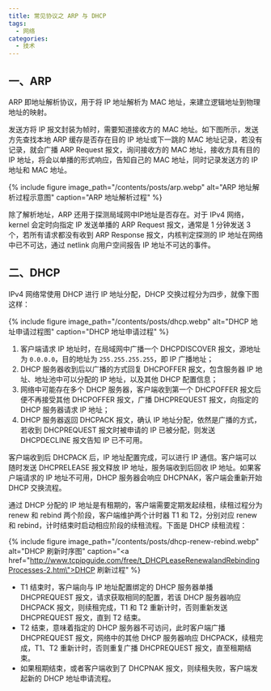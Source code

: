 ```yaml
---
title: 常见协议之 ARP 与 DHCP
tags:
  - 网络
categories:
  - 技术
---
```


## 一、ARP

ARP 即地址解析协议，用于将 IP 地址解析为 MAC 地址，来建立逻辑地址到物理地址的映射。

发送方将 IP 报文封装为帧时，需要知道接收方的 MAC 地址。如下图所示，发送方先查找本地 ARP 缓存是否存在目的 IP 地址或下一跳的 MAC 地址记录，若没有记录，就会广播 ARP Request 报文，询问接收方的 MAC 地址，接收方具有目的 IP 地址，将会以单播的形式响应，告知自己的 MAC 地址，同时记录发送方的 IP 地址和 MAC 地址。

{% include figure image_path="/contents/posts/arp.webp" alt="ARP 地址解析过程示意图" caption="ARP 地址解析过程" %}

除了解析地址，ARP 还用于探测局域网中IP地址是否存在。对于 IPv4 网络，kernel 会定时向指定 IP 发送单播的 ARP Request 报文，通常是 1 分钟发送 3 个，若所有请求都没有收到 ARP Response 报文，内核判定探测的 IP 地址在网络中已不可达，通过 netlink 向用户空间报告 IP 地址不可达的事件。

## 二、DHCP

IPv4 网络常使用 DHCP 进行 IP 地址分配，DHCP 交换过程分为四步，就像下图这样：

{% include figure image_path="/contents/posts/dhcp.webp" alt="DHCP 地址申请过程图" caption="DHCP 地址申请过程" %}

1. 客户端请求 IP 地址时，在局域网中广播一个 DHCPDISCOVER 报文，源地址为 ```0.0.0.0```，目的地址为 ```255.255.255.255```，即 IP 广播地址；
1. DHCP 服务器收到后以广播的方式回复 DHCPOFFER 报文，包含服务器 IP 地址、地址池中可以分配的 IP 地址，以及其他 DHCP 配置信息；
1. 网络中可能存在多个 DHCP 服务器，客户端收到第一个 DHCPOFFER 报文后便不再接受其他 DHCPOFFER 报文，广播 DHCPREQUEST 报文，向指定的 DHCP 服务器请求 IP 地址；
1. DHCP 服务器返回 DHCPACK 报文，确认 IP 地址分配，依然是广播的方式，若收到 DHCPREQUEST 报文时被申请的 IP 已被分配，则发送 DHCPDECLINE 报文告知 IP 已不可用。

客户端收到后 DHCPACK 后，IP 地址配置完成，可以进行 IP 通信。客户端可以随时发送 DHCPRELEASE 报文释放 IP 地址，服务端收到后回收 IP 地址。如果客户端请求的 IP 地址不可用，DHCP 服务器会响应 DHCPNAK，客户端会重新开始 DHCP 交换流程。

通过 DHCP 分配的 IP 地址是有租期的，客户端需要定期发起续租，续租过程分为 renew 和 rebind 两个阶段，客户端维护两个计时器 T1 和 T2，分别对应 renew 和 rebind，计时结束时启动相应阶段的续租流程。下面是 DHCP 续租流程：

{% include figure image_path="/contents/posts/dhcp-renew-rebind.webp" alt="DHCP 刷新时序图" caption="<a href=\"http://www.tcpipguide.com/free/t_DHCPLeaseRenewalandRebindingProcesses-2.htm\">DHCP 刷新过程</a>" %}

- T1 结束时，客户端向与 IP 地址配置绑定的 DHCP 服务器单播 DHCPREQUEST 报文，请求获取相同的配置，若该 DHCP 服务器响应 DHCPACK 报文，则续租完成，T1 和 T2 重新计时，否则重新发送 DHCPREQUEST 报文，直到 T2 结束。
- T2 结束，意味着指定的 DHCP 服务器不可访问，此时客户端广播 DHCPREQUEST 报文，网络中的其他 DHCP 服务器响应 DHCPACK，续租完成，T1、T2 重新计时，否则重复广播 DHCPREQUEST 报文，直至租期结束。
- 如果租期结束，或者客户端收到了 DHCPNAK 报文，则续租失败，客户端发起新的 DHCP 地址申请流程。
